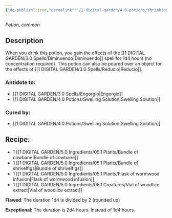 ```yaml
---
{"dg-publish":true,"permalink":"/1-digital-garden/4-0-potions/shrinking-solution/","tags":["potion","yr3","common"]}
---
```


*Potion, common* 

## Description

When you drink this potion, you gain the effects of the [[1 DIGITAL GARDEN/3.0 Spells/Diminuendo\|Diminuendo]] spell for 1d4 hours (no concentration required). This potion can also be poured over an object for the effects of [[1 DIGITAL GARDEN/3.0 Spells/Reducio\|Reducio]].

### Antidote to: 
- [[1 DIGITAL GARDEN/3.0 Spells/Engorgio\|Engorgio]] 
- [[1 DIGITAL GARDEN/4.0 Potions/Swelling Solution\|Swelling Solution]]

### Cured by:
- [[1 DIGITAL GARDEN/4.0 Potions/Swelling Solution\|Swelling Solution]]

## Recipe:

- 1 [[1 DIGITAL GARDEN/5.0 Ingredients/05.1 Plants/Bundle of cowbane\|Bundle of cowbane]]
- 1 [[1 DIGITAL GARDEN/5.0 Ingredients/05.1 Plants/Bundle of shrivelfigs\|Bundle of shrivelfigs]]
- 1 [[1 DIGITAL GARDEN/5.0 Ingredients/05.1 Plants/Flask of wormwood infusion\|Flask of wormwood infusion]]
- 1 [[1 DIGITAL GARDEN/5.0 Ingredients/05.1 Creatures/Vial of woodlice extract\|Vial of woodlice extract]]

**Flawed**:
The duration 1d4 is divided by 2 (rounded up)

**Exceptional:** 
The duration is 2d4 hours, instead of 1d4 hours.